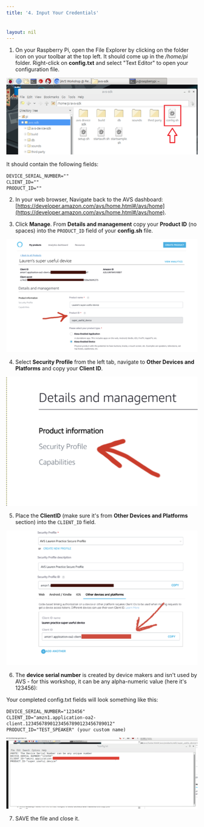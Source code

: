 ```yaml
---
title: '4. Input Your Credentials'


layout: nil
---
```


1. On your Raspberry Pi, open the File Explorer by clicking on the folder icon on your toolbar at the top left.  It should come up in the */home/pi* folder.  Right-click on **config.txt** and select "Text Editor" to open your configuration file.  

![](assets/config_file.png)

It should contain the following fields:

```
DEVICE_SERIAL_NUMBER=""
CLIENT_ID=""
PRODUCT_ID=""
```

2. In your web browser, Navigate back to the AVS dashboard:  [https://developer.amazon.com/avs/home.html#/avs/home](https://developer.amazon.com/avs/home.html#/avs/home).

3. Click **Manage**. From **Details and management** copy your **Product ID** (no spaces) into the `PRODUCT_ID` field of your **config.sh** file.

![product_id](assets/get_product_id.png) 

4. Select **Security Profile** from the left tab, navigate to **Other Devices and Platforms** and copy your **Client ID**. 

![details1](assets/details1.png) 

5. Place the **ClientID** (make sure it's from **Other Devices and Platforms** section) into the `CLIENT_ID` field.  

![correct_id](assets/get_correct_id.png) 

6. The **device serial number** is created by device makers and isn't used by AVS - for this workshop, it can be any alpha-numeric value (here it's 123456):

Your completed config.txt fields will look something like this:  

```
DEVICE_SERIAL_NUMBER="123456"
CLIENT_ID="amzn1.application-oa2-client.12345678901234567890123456789012"
PRODUCT_ID="TEST_SPEAKER" (your custom name)
```
![config_file](../assets/config_file1.png) 

7. SAVE the file and close it.
